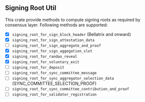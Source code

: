 ## Signing Root Util

This crate provide methods to compute signing roots as required by consensus layer.
Following methods are supported:

- [x] `signing_root_for_sign_block_header` (Bellatrix and onward)
- [x] `signing_root_for_sign_attestation_data`
- [ ] `signing_root_for_sign_aggregate_and_proof`
- [x] `signing_root_for_sign_aggegation_slot`
- [x] `signing_root_for_randao_reveal`
- [x] `signing_root_for_voluntary_exit`
- [ ] `signing_root_for_deposit`
- [ ] `signing_root_for_sync_committee_message`
- [ ] `signing_root_for_sync_aggregator_selection_data` (SYNC_COMMITTEE_SELECTION_PROOF)
- [ ] `signing_root_for_sync_committee_contribution_and_proof`
- [ ] `signing_root_for_validator_registration`
